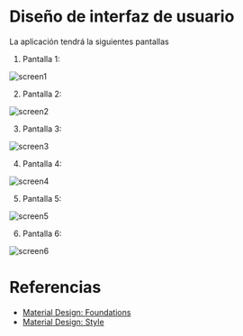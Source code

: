 # Diseño de interfaz de usuario

La aplicación tendrá la siguientes pantallas

1. Pantalla 1: 

![screen1](images/Android%20Compact%20-%206.png)

2. Pantalla 2:

![screen2](images/Android%20Compact%20-%201.png)

3. Pantalla 3:

![screen3](images/Android%20Compact%20-%202.png)

4. Pantalla 4:

![screen4](images/Android%20Compact%20-%203.jpg)

5. Pantalla 5:

![screen5](images/Android%20Compact%20-%204.png)

6. Pantalla 6:

![screen6](images/Android%20Compact%20-%205.png)

# Referencias

- [Material Design: Foundations](https://m3.material.io/foundations)
- [Material Design: Style](https://m3.material.io/styles)
